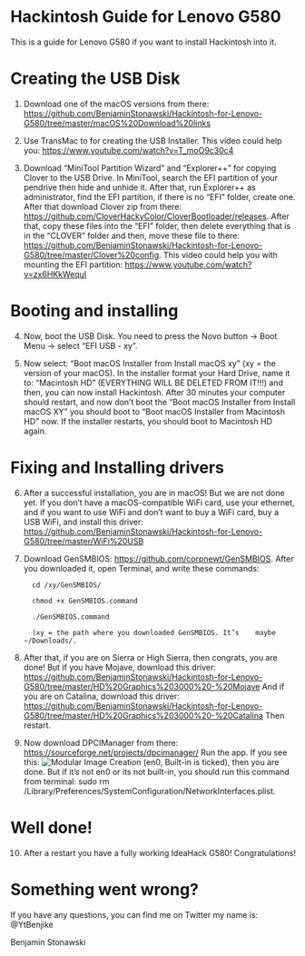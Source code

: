 # Hackintosh Guide for Lenovo G580

This is a guide for Lenovo G580 if you want to install Hackintosh into it.

# Creating the USB Disk

1.	Download one of the macOS versions from there: https://github.com/BenjaminStonawski/Hackintosh-for-Lenovo-G580/tree/master/macOS%20Download%20links

2.	Use TransMac to for creating the USB Installer. This video could help you: https://www.youtube.com/watch?v=T_moO9c30c4

3.	Download “MiniTool Partition Wizard” and “Explorer++” for copying Clover to the USB Drive. In MiniTool, search the EFI partition of your pendrive then hide and unhide it. After that, run Explorer++ as administrator, find the EFI partition, if there is no “EFI” folder, create one. After that download Clover zip from there: https://github.com/CloverHackyColor/CloverBootloader/releases. After that, copy these files into the “EFI” folder, then delete everything that is in the “CLOVER” folder and then, move these file to there: https://github.com/BenjaminStonawski/Hackintosh-for-Lenovo-G580/tree/master/Clover%20config. This video could help you with mounting the EFI partition: https://www.youtube.com/watch?v=zx6HKkWequI






# Booting and installing

4.	Now, boot the USB Disk. You need to press the Novo button -> Boot Menu -> select “EFI USB - xy”.

5.	Now select: “Boot macOS Installer from Install macOS xy” (xy = the version of your macOS). In the installer format your Hard Drive, name it to: “Macintosh HD” (EVERYTHING WILL BE DELETED FROM IT!!!) and then, you can now install Hackintosh. After 30 minutes your computer should restart, and now don’t boot the “Boot macOS Installer from Install macOS XY” you should boot to “Boot macOS Installer from Macintosh HD” now. If the installer restarts, you should boot to Macintosh HD again.

# Fixing and Installing drivers

6.	After a successful installation, you are in macOS! But we are not done yet. If you don’t have a macOS-compatible WiFi card, use your ethernet, and if you want to use WiFi and don’t want to buy a WiFi card, buy a USB WiFi, and install this driver: https://github.com/BenjaminStonawski/Hackintosh-for-Lenovo-G580/tree/master/WiFi%20USB


7.	Download GenSMBIOS: https://github.com/corpnewt/GenSMBIOS. After you downloaded it, open Terminal, and write these commands:

          cd /xy/GenSMBIOS/
          
          chmod +x GenSMBIOS.command
          
          ./GenSMBIOS.command
          
          (xy = the path where you downloaded GenSMBIOS. It’s    maybe ~/Downloads/.

8.	After that, if you are on Sierra or High Sierra, then congrats, you are done! But if you have Mojave, download this driver: https://github.com/BenjaminStonawski/Hackintosh-for-Lenovo-G580/tree/master/HD%20Graphics%203000%20-%20Mojave
          And if you are on Catalina, download this driver:       https://github.com/BenjaminStonawski/Hackintosh-for-Lenovo-G580/tree/master/HD%20Graphics%203000%20-%20Catalina
Then restart.

9.	Now download DPCIManager from there: https://sourceforge.net/projects/dpcimanager/
Run the app. If you see this: 
![Modular Image Creation]( https://media.discordapp.net/attachments/697226271222005803/708379985718542456/unknown.png)
(en0, Built-in is ticked), then you are done. But if it’s not en0 or its not built-in, you should run this command from terminal: 
sudo rm /Library/Preferences/SystemConfiguration/NetworkInterfaces.plist.

# Well done!

10.	After a restart you have a fully working IdeaHack G580! Congratulations!

# Something went wrong?

If you have any questions, you can find me on Twitter my name is: @YtBenjike

Benjamin Stonawski 


